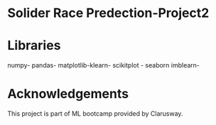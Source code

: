 # Solider Race Predection-Project2
#  Libraries
numpy- pandas- matplotlib-klearn- scikitplot - seaborn imblearn-
# Acknowledgements
This project is part of ML bootcamp provided by Clarusway.
